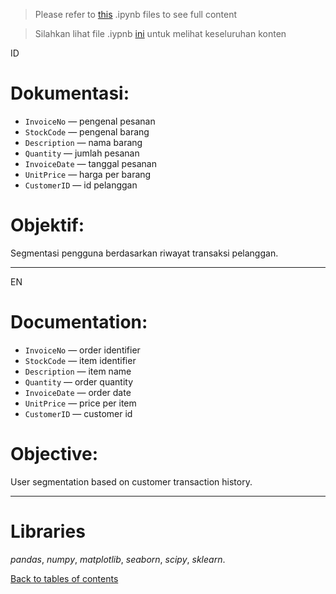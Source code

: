 >Please refer to [this](https://github.com/yusufsp7/Data_Analysis_Projects/blob/13_Final_Project/Part_4_Submission/Customer_Segment_EN.ipynb) .ipynb files to see full content

>Silahkan lihat file .iypnb [ini](https://github.com/yusufsp7/Data_Analysis_Projects/blob/13_Final_Project/Part_4_Submission/Customer_Segment_ID.ipynb) untuk melihat keseluruhan konten

ID
# Dokumentasi:
- `InvoiceNo` — pengenal pesanan
- `StockCode` — pengenal barang
- `Description` — nama barang
- `Quantity` — jumlah pesanan
- `InvoiceDate` — tanggal pesanan
- `UnitPrice` — harga per barang
- `CustomerID` — id pelanggan

# Objektif:
Segmentasi pengguna berdasarkan riwayat transaksi pelanggan.

-----------------------------------------------
EN
# Documentation:
- `InvoiceNo` — order identifier
- `StockCode` — item identifier
- `Description` — item name
- `Quantity` — order quantity
- `InvoiceDate` — order date
- `UnitPrice` — price per item
- `CustomerID` — customer id

# Objective:
User segmentation based on customer transaction history.

-----------------------------------------------

# Libraries
*pandas*,
*numpy*,
*matplotlib*,
*seaborn*,
*scipy*,
*sklearn*.

[Back to tables of contents](https://github.com/yusufsp7/Data_Analysis_Projects/tree/Tables_of_Contents)
